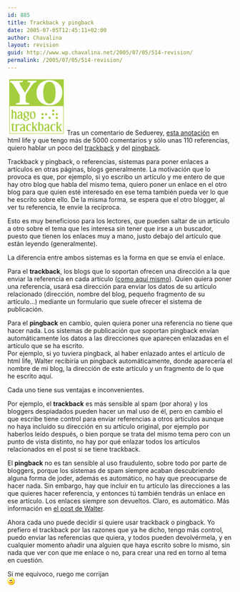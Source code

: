 ```yaml
---
id: 885
title: Trackback y pingback
date: 2005-07-05T12:45:11+02:00
author: Chavalina
layout: revision
guid: http://www.wp.chavalina.net/2005/07/05/514-revision/
permalink: /2005/07/05/514-revision/
---
```

<img class="imgizqda" src="/imagenes/fotos/trackb.png" alt="Yo hago trackback" /> Tras un comentario de Seduerey, <a href="http://www.htmllife.com/archivos/yo-no-hago-trackback/" target="_blank">esta anotación</a> en html life y que tengo más de 5000 comentarios y sólo unas 110 referencias, quiero hablar un poco del <a href="http://en.wikipedia.org/wiki/Trackback" target="_blank">trackback</a> y del <a href="http://en.wikipedia.org/wiki/Pingback" target="_blank">pingback</a>.

Trackback y pingback, o referencias, sistemas para poner enlaces a artículos en otras páginas, blogs generalmente. La motivación que lo provoca es que, por ejemplo, si yo escribo un artículo y me entero de que hay otro blog que habla del mismo tema, quiero poner un enlace en el otro blog para que quien esté interesado en ese tema también pueda ver lo que he escrito sobre ello. De la misma forma, se espera que el otro blogger, al ver tu referencia, te envíe la recíproca.

Esto es muy beneficioso para los lectores, que pueden saltar de un artículo a otro sobre el tema que les interesa sin tener que irse a un buscador, puesto que tienen los enlaces muy a mano, justo debajo del artículo que están leyendo (generalmente).

La diferencia entre ambos sistemas es la forma en que se envía el enlace.

Para el **trackback**, los blogs que lo soportan ofrecen una dirección a la que enviar la referencia en cada artículo (<a href="http://www.chavalina.net/comentar.php?idpost=175&#038;q=trackback#referencias" target="_blank">como aquí mismo</a>). Quien quiera poner una referencia, usará esa dirección para enviar los datos de su artículo relacionado (dirección, nombre del blog, pequeño fragmento de su artículo…) mediante un formulario que suele ofrecer el sistema de publicación.

Para el **pingback** en cambio, quien quiera poner una referencia no tiene que hacer nada. Los sistemas de publicación que soportan pingback envían automáticamente los datos a las direcciones que aparecen enlazadas en el artículo que se ha escrito.  
Por ejemplo, si yo tuviera pingback, al haber enlazado antes el artículo de html life, Walter recibiría un pingback automáticamente, donde aparecería el nombre de mi blog, la dirección de este artículo y un fragmento de lo que he escrito aquí.

Cada uno tiene sus ventajas e inconvenientes. 

Por ejemplo, el **trackback** es más sensible al spam (por ahora) y los bloggers despiadados pueden hacer un mal uso de él, pero en cambio el que escribe tiene control para enviar referencias a otros artículos aunque no haya incluido su dirección en su artículo original, por ejemplo por haberlos leído después, o bien porque se trata del mismo tema pero con un punto de vista distinto, no hay por qué enlazar todos los artículos relacionados en el post si se tiene trackback.

El **pingback** no es tan sensible al uso fraudulento, sobre todo por parte de bloggers, porque los sistemas de spam siempre acaban descubriendo alguna forma de joder, además es automático, no hay que preocuparse de hacer nada. Sin embargo, hay que incluir en tu artículo las direcciones a las que quieres hacer referencia, y entonces tú también tendrás un enlace en ese artículo. Los enlaces siempre son devueltos. Claro, es automático. Más información en <a href="http://www.htmllife.com/archivos/yo-no-hago-trackback/" target="_blank">el post de Walter</a>.

Ahora cada uno puede decidir si quiere usar trackback o pingback. Yo prefiero el trackback por las razones que ya he dicho, tengo más control, puedo enviar las referencias que quiera, y todos pueden devolvérmela, y en cualquier momento añadir una alguien que haya escrito sobre lo mismo, sin nada que ver con que me enlace o no, para crear una red en torno al tema en cuestión.

Si me equivoco, ruego me corrijan  
![emo](/imagenes/emoticonos/sonrisa.gif)